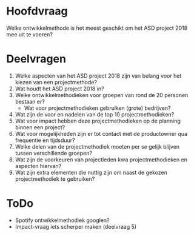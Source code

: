 # Hoofdvraag 
Welke ontwikkelmethode is het meest geschikt om het ASD project 2018 mee uit te voeren?

# Deelvragen
1. Welke aspecten van het ASD project 2018 zijn van belang voor het kiezen van een projectmethode?
2. Wat houdt het ASD project 2018 in?
3. Welke ontwikkelmethodieken voor groepen van rond de 20 personen bestaan er?
    - Wat voor projectmethodieken gebruiken (grote) bedrijven?
4. Wat zijn de voor en nadelen van de top 10 projectmethodieken?
5. Wat voor impact hebben deze projectmethodieken op de planning binnen een project?
6. Wat voor mogelijkheden zijn er tot contact met de productowner qua frequentie en tijdsduur?
7. Welke delen van de projectmethodiek moeten per se gelijk blijven tussen verschillende groepen?
8. Wat zijn de voorkeuren van projectleden kwa projectmethodieken en aspecten hiervan?
9. Wat zijn extra elementen die nuttig zijn om naast de gekozen projectmethodiek te gebruiken?

# ToDo
- Spotify ontwikkelmethodiek googlen?
- Impact-vraag iets scherper maken (deelvraag 5)